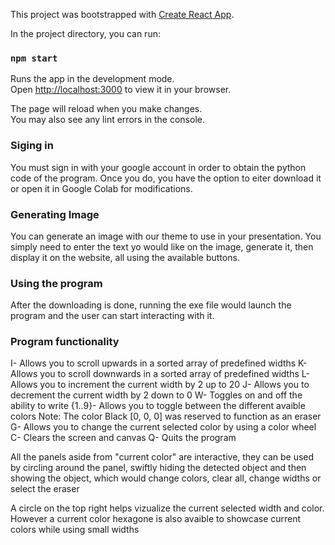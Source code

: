 This project was bootstrapped with [Create React App](https://github.com/facebook/create-react-app).

In the project directory, you can run:

### `npm start`

Runs the app in the development mode.\
Open [http://localhost:3000](http://localhost:3000) to view it in your browser.

The page will reload when you make changes.\
You may also see any lint errors in the console.

### Siging in

You must sign in with your google account in order to obtain the python code of the program. Once you do, you have the option to eiter download it or open it in Google Colab for modifications.

### Generating Image

You can generate an image with our theme to use in your presentation. You simply need to enter the text yo would like on the image, generate it, then display it on the website, all using the available buttons.

### Using the program
After the downloading is done, running the exe file would launch the program and the user can start interacting with it.

### Program functionality

I- Allows you to scroll upwards in a sorted array of predefined widths 
K- Allows you to scroll downwards in a sorted array of predefined widths
L- Allows you to increment the current width by 2 up to 20
J- Allows you to decrement the current width by 2 down to 0
W- Toggles on and off the ability to write
{1..9}- Allows you to toggle between the different avaible colors
Note: The color Black [0, 0, 0] was reserved to function as an eraser 
G- Allows you to change the current selected color by using a color wheel
C- Clears the screen and canvas
Q- Quits the program

All the panels aside from "current color" are interactive, they can be used by circling around the
panel, swiftly hiding the detected object and then showing the object, which would
change colors, clear all, change widths or select the eraser

A circle on the top right helps vizualize the current selected width and color. However
a current color hexagone is also avaible to showcase current colors while using small
widths